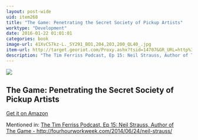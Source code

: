 ```yaml
---
layout: post-wide
uid: item268
title: "The Game: Penetrating the Secret Society of Pickup Artists"
worktype: "Development"
date: 2016-01-22 01:01:01
categories: book
image-url: 41XvCS7kz-L._SY291_BO1,204,203,200_QL40_.jpg
item-url: http://target.georiot.com/Proxy.ashx?tsid=14707&GR_URL=http%3A%2F%2Fwww.amazon.com%2FGame-Penetrating-Secret-Society-Artists%2Fdp%2F0060554738
description: "The Tim Ferriss Podcast, Ep 15: Neil Strauss, Author of The Game - http://fourhourworkweek.com/2014/06/24/neil-strauss/"
---
```

<a href="http://target.georiot.com/Proxy.ashx?tsid=14707&GR_URL=http%3A%2F%2Fwww.amazon.com%2FGame-Penetrating-Secret-Society-Artists%2Fdp%2F0060554738" target="blank"><img src="../../../../img/thumbs/41XvCS7kz-L._SY291_BO1,204,203,200_QL40_.jpg" class="prod-img"></a>
<h2>The Game: Penetrating the Secret Society of Pickup Artists</h2>
<p><a href="http://target.georiot.com/Proxy.ashx?tsid=14707&GR_URL=http%3A%2F%2Fwww.amazon.com%2FGame-Penetrating-Secret-Society-Artists%2Fdp%2F0060554738" target="blank">Get it on Amazon</a><p>
<p>Mentioned in: <a href="http://fourhourworkweek.com/2014/06/24/neil-strauss/" target="blank">The Tim Ferriss Podcast, Ep 15: Neil Strauss, Author of The Game - http://fourhourworkweek.com/2014/06/24/neil-strauss/</a></p>
